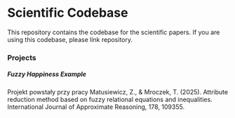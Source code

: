 # Scientific Codebase
This repository contains the codebase for the scientific papers.
If you are using this codebase, please link repository.

### Projects
##### Fuzzy Happiness Example
Projekt powstały przy pracy Matusiewicz, Z., & Mroczek, T. (2025). Attribute reduction method based on fuzzy relational equations and inequalities. International Journal of Approximate Reasoning, 178, 109355.